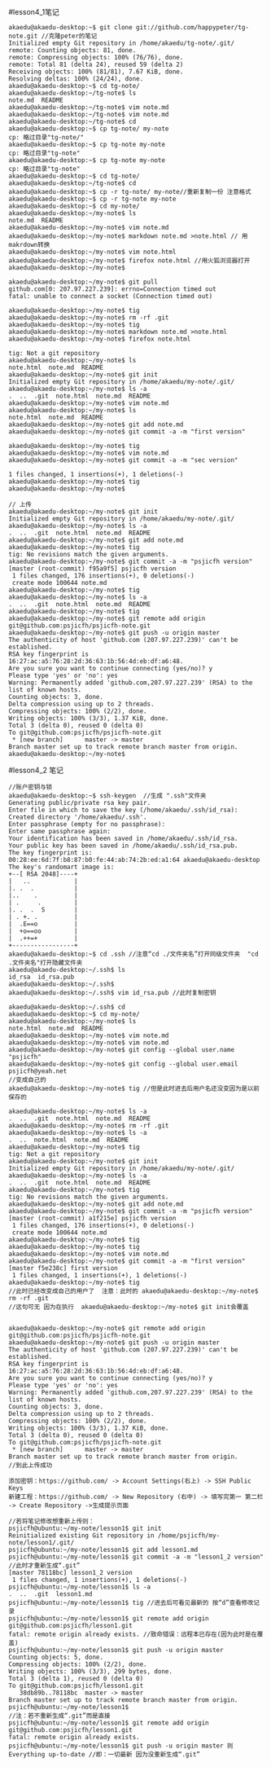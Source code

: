 #lesson4_1笔记

	akaedu@akaedu-desktop:~$ git clone git://github.com/happypeter/tg-note.git //克隆peter的笔记
	Initialized empty Git repository in /home/akaedu/tg-note/.git/
	remote: Counting objects: 81, done.
	remote: Compressing objects: 100% (76/76), done.
	remote: Total 81 (delta 24), reused 59 (delta 2)
	Receiving objects: 100% (81/81), 7.67 KiB, done.
	Resolving deltas: 100% (24/24), done.
	akaedu@akaedu-desktop:~$ cd tg-note/
	akaedu@akaedu-desktop:~/tg-note$ ls
	note.md  README
	akaedu@akaedu-desktop:~/tg-note$ vim note.md
	akaedu@akaedu-desktop:~/tg-note$ vim note.md
	akaedu@akaedu-desktop:~/tg-note$ cd
	akaedu@akaedu-desktop:~$ cp tg-note/ my-note 
	cp: 略过目录"tg-note/"
	akaedu@akaedu-desktop:~$ cp tg-note my-note
	cp: 略过目录"tg-note"
	akaedu@akaedu-desktop:~$ cp tg-note my-note
	cp: 略过目录"tg-note"
	akaedu@akaedu-desktop:~$ cd tg-note/
	akaedu@akaedu-desktop:~/tg-note$ cd
	akaedu@akaedu-desktop:~$ cp -r tg-note/ my-note//重新复制一份 注意格式
	akaedu@akaedu-desktop:~$ cp -r tg-note my-note
	akaedu@akaedu-desktop:~$ cd my-note/
	akaedu@akaedu-desktop:~/my-note$ ls
	note.md  README
	akaedu@akaedu-desktop:~/my-note$ vim note.md 
	akaedu@akaedu-desktop:~/my-note$ markdown note.md >note.html // 用makrdown转换
	akaedu@akaedu-desktop:~/my-note$ vim note.html
	akaedu@akaedu-desktop:~/my-note$ firefox note.html //用火狐浏览器打开
	akaedu@akaedu-desktop:~/my-note$ 

	akaedu@akaedu-desktop:~/my-note$ git pull
	github.com[0: 207.97.227.239]: errno=Connection timed out
	fatal: unable to connect a socket (Connection timed out)

	akaedu@akaedu-desktop:~/my-note$ tig
	akaedu@akaedu-desktop:~/my-note$ rm -rf .git
	akaedu@akaedu-desktop:~/my-note$ tig
	akaedu@akaedu-desktop:~/my-note$ markdown note.md >note.html
	akaedu@akaedu-desktop:~/my-note$ firefox note.html

	tig: Not a git repository
	akaedu@akaedu-desktop:~/my-note$ ls
	note.html  note.md  README
	akaedu@akaedu-desktop:~/my-note$ git init 
	Initialized empty Git repository in /home/akaedu/my-note/.git/
	akaedu@akaedu-desktop:~/my-note$ ls -a
	.  ..  .git  note.html  note.md  README
	akaedu@akaedu-desktop:~/my-note$ vim note.md
	akaedu@akaedu-desktop:~/my-note$ ls
	note.html  note.md  README
	akaedu@akaedu-desktop:~/my-note$ git add note.md
	akaedu@akaedu-desktop:~/my-note$ git commit -a -m "first version"

	akaedu@akaedu-desktop:~/my-note$ tig
	akaedu@akaedu-desktop:~/my-note$ vim note.md
	akaedu@akaedu-desktop:~/my-note$ git commit -a -m "sec version"

	1 files changed, 1 insertions(+), 1 deletions(-)
	akaedu@akaedu-desktop:~/my-note$ tig
	akaedu@akaedu-desktop:~/my-note$ 

	// 上传
	akaedu@akaedu-desktop:~/my-note$ git init
	Initialized empty Git repository in /home/akaedu/my-note/.git/
	akaedu@akaedu-desktop:~/my-note$ ls -a 
	.  ..  .git  note.html  note.md  README
	akaedu@akaedu-desktop:~/my-note$ git add note.md
	akaedu@akaedu-desktop:~/my-note$ tig
	tig: No revisions match the given arguments.
	akaedu@akaedu-desktop:~/my-note$ git commit -a -m "psjicfh version"
	[master (root-commit) f95a9f5] psjicfh version
	 1 files changed, 176 insertions(+), 0 deletions(-)
	 create mode 100644 note.md
	akaedu@akaedu-desktop:~/my-note$ tig
	akaedu@akaedu-desktop:~/my-note$ ls -a
	.  ..  .git  note.html  note.md  README
	akaedu@akaedu-desktop:~/my-note$ tig
	akaedu@akaedu-desktop:~/my-note$ git remote add origin git@github.com:psjicfh/psjicfh-note.git
	akaedu@akaedu-desktop:~/my-note$ git push -u origin master
	The authenticity of host 'github.com (207.97.227.239)' can't be established.
	RSA key fingerprint is 16:27:ac:a5:76:28:2d:36:63:1b:56:4d:eb:df:a6:48.
	Are you sure you want to continue connecting (yes/no)? y
	Please type 'yes' or 'no': yes
	Warning: Permanently added 'github.com,207.97.227.239' (RSA) to the list of known hosts.
	Counting objects: 3, done.
	Delta compression using up to 2 threads.
	Compressing objects: 100% (2/2), done.
	Writing objects: 100% (3/3), 1.37 KiB, done.
	Total 3 (delta 0), reused 0 (delta 0)
	To git@github.com:psjicfh/psjicfh-note.git
	 * [new branch]      master -> master
	Branch master set up to track remote branch master from origin.
	akaedu@akaedu-desktop:~/my-note$ 




#lesson4_2 笔记

	//账户密钥与锁
	akaedu@akaedu-desktop:~$ ssh-keygen  //生成 ".ssh"文件夹
	Generating public/private rsa key pair.
	Enter file in which to save the key (/home/akaedu/.ssh/id_rsa): 
	Created directory '/home/akaedu/.ssh'.
	Enter passphrase (empty for no passphrase): 
	Enter same passphrase again: 
	Your identification has been saved in /home/akaedu/.ssh/id_rsa.
	Your public key has been saved in /home/akaedu/.ssh/id_rsa.pub.
	The key fingerprint is:
	00:28:ee:6d:7f:b8:87:b0:fe:44:ab:74:2b:ed:a1:64 akaedu@akaedu-desktop
	The key's randomart image is:
	+--[ RSA 2048]----+
	|   ..            |
	|. .  .           |
	|..    .          |
	| .     .         |
	|. .  .  S        |
	| . +. .          |
	|  .E==o          |
	|  +o==oo         |
	|  .++=+          |
	+-----------------+
	akaedu@akaedu-desktop:~$ cd .ssh //注意“cd ./文件夹名”打开同级文件夹  "cd .文件夹名"打开隐藏文件夹
	akaedu@akaedu-desktop:~/.ssh$ ls
	id_rsa  id_rsa.pub
	akaedu@akaedu-desktop:~/.ssh$ 
	akaedu@akaedu-desktop:~/.ssh$ vim id_rsa.pub //此时复制密钥

	akaedu@akaedu-desktop:~/.ssh$ cd
	akaedu@akaedu-desktop:~$ cd my-note/
	akaedu@akaedu-desktop:~/my-note$ ls
	note.html  note.md  README
	akaedu@akaedu-desktop:~/my-note$ vim note.md
	akaedu@akaedu-desktop:~/my-note$ vim note.md
	akaedu@akaedu-desktop:~/my-note$ git config --global user.name "psjicfh"
	akaedu@akaedu-desktop:~/my-note$ git config --global user.email psjicfh@yeah.net 
	//变成自己的
	akaedu@akaedu-desktop:~/my-note$ tig //但是此时进去后用户名还没变因为是以前保存的

	akaedu@akaedu-desktop:~/my-note$ ls -a 
	.  ..  .git  note.html  note.md  README
	akaedu@akaedu-desktop:~/my-note$ rm -rf .git
	akaedu@akaedu-desktop:~/my-note$ ls -a
	.  ..  note.html  note.md  README
	akaedu@akaedu-desktop:~/my-note$ tig
	tig: Not a git repository
	akaedu@akaedu-desktop:~/my-note$ git init
	Initialized empty Git repository in /home/akaedu/my-note/.git/
	akaedu@akaedu-desktop:~/my-note$ ls -a 
	.  ..  .git  note.html  note.md  README
	akaedu@akaedu-desktop:~/my-note$ tig
	tig: No revisions match the given arguments.
	akaedu@akaedu-desktop:~/my-note$ git add note.md
	akaedu@akaedu-desktop:~/my-note$ git commit -a -m "psjicfh version"
	[master (root-commit) a1f215e] psjicfh version
	 1 files changed, 176 insertions(+), 0 deletions(-)
	 create mode 100644 note.md
	akaedu@akaedu-desktop:~/my-note$ tig
	akaedu@akaedu-desktop:~/my-note$ tig
	akaedu@akaedu-desktop:~/my-note$ vim note.md
	akaedu@akaedu-desktop:~/my-note$ git commit -a -m "first version"
	[master f5e238c] first version
	 1 files changed, 1 insertions(+), 1 deletions(-)
	akaedu@akaedu-desktop:~/my-note$ tig 
	//此时已经改变成自己的用户了  注意：此时的 akaedu@akaedu-desktop:~/my-note$ rm -rf .git
	//这句可无 因为在执行  akaedu@akaedu-desktop:~/my-note$ git init会覆盖


	akaedu@akaedu-desktop:~/my-note$ git remote add origin git@github.com:psjicfh/psjicfh-note.git
	akaedu@akaedu-desktop:~/my-note$ git push -u origin master
	The authenticity of host 'github.com (207.97.227.239)' can't be established.
	RSA key fingerprint is 16:27:ac:a5:76:28:2d:36:63:1b:56:4d:eb:df:a6:48.
	Are you sure you want to continue connecting (yes/no)? y
	Please type 'yes' or 'no': yes
	Warning: Permanently added 'github.com,207.97.227.239' (RSA) to the list of known hosts.
	Counting objects: 3, done.
	Delta compression using up to 2 threads.
	Compressing objects: 100% (2/2), done.
	Writing objects: 100% (3/3), 1.37 KiB, done.
	Total 3 (delta 0), reused 0 (delta 0)
	To git@github.com:psjicfh/psjicfh-note.git
	 * [new branch]      master -> master
	Branch master set up to track remote branch master from origin.
	//到此上传成功

	添加密钥：https://github.com/ -> Account Settings(右上) -> SSH Public Keys
	新建工程：https://github.com/ -> New Repository (右中) -> 填写完第一 第二栏 -> Create Repository ->生成提示页面

	//若将笔记修改想重新上传则：
	psjicfh@ubuntu:~/my-note/lesson1$ git init
	Reinitialized existing Git repository in /home/psjicfh/my-note/lesson1/.git/
	psjicfh@ubuntu:~/my-note/lesson1$ git add lesson1.md
	psjicfh@ubuntu:~/my-note/lesson1$ git commit -a -m "lesson1_2 version" //此时才重新生成“.git”
	[master 78118bc] lesson1_2 version
	 1 files changed, 1 insertions(+), 1 deletions(-)
	psjicfh@ubuntu:~/my-note/lesson1$ ls -a
	.  ..  .git  lesson1.md
	psjicfh@ubuntu:~/my-note/lesson1$ tig //进去后可看见最新的 按“d”查看修改记录
	psjicfh@ubuntu:~/my-note/lesson1$ git remote add origin git@github.com:psjicfh/lesson1.git
	fatal: remote origin already exists. //致命错误：远程本已存在(因为此时是在覆盖)
	psjicfh@ubuntu:~/my-note/lesson1$ git push -u origin master
	Counting objects: 5, done.
	Compressing objects: 100% (2/2), done.
	Writing objects: 100% (3/3), 299 bytes, done.
	Total 3 (delta 1), reused 0 (delta 0)
	To git@github.com:psjicfh/lesson1.git
	   38db89b..78118bc  master -> master
	Branch master set up to track remote branch master from origin.
	psjicfh@ubuntu:~/my-note/lesson1$
	//注：若不重新生成“.git”而是直接
	psjicfh@ubuntu:~/my-note/lesson1$ git remote add origin git@github.com:psjicfh/lesson1.git
	fatal: remote origin already exists.
	psjicfh@ubuntu:~/my-note/lesson1$ git push -u origin master 则
	Everything up-to-date //即：一切最新 因为没重新生成“.git”
